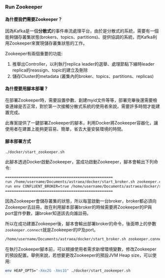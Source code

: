 ### Run Zookeeper

#### 為什麼我們需要Zookeeper？

因為Kafka是一個**分散式**的事件串流處理平台，由於是分散式的系統，需要有一個能夠儲存叢集狀態(brokers、topics、partitions)、提供協調的系統，而Kafka利用Zookeeper來實現儲存叢集狀態的工作。

Zookeeper有兩個重要的功能:

1. 推舉出Controller，以利執行replica leader的選舉、處理節點下線時leader replica的reassign、topic的建立及刪除
2. 儲存Cluster的metadata (叢集內的broker、topics、partitions、replicas)

#### 為什麼要用腳本部署？

在部署Zookeeper時，需要設置參數、創建myid文件等等，部署完畢後還需要檢查連線是否正常，對於第一次接觸分散式系統的使用者來說，需要許多時間才能建置完成。

此專案提供了一鍵部署Zookeeper的腳本，利用Docker將Zookeeper容器化，讓使用者在建置上能夠更容易、簡單，省去大量安裝環境的時間。

#### 腳本部署方式

```bash
./docker/start_zookeeper.sh
```

此腳本透過Docker啟動Zookeeper，當成功啟動Zookeeper，腳本會輸出下列命令:

```bash
=================================================
run /home/username/Documents/astraea/docker/start_broker.sh zookeeper.connect=192.168.103.24:18098 to join kafka broker
run env CONFLUENT_BROKER=true /home/username/Documents/astraea/docker/start_broker.sh zookeeper.connect=192.168.103.24:18098 to join confluent kafka broker
=================================================
```

因為Zookeeper會儲存叢集的狀態，所以每當啟動一台broker，broker都必須向Zookeeper去註冊，故在利用腳本部署broker的時候需要將Zookeeper的IP與port當作參數，讓broker知道該去向誰註冊。

所以在成功建置Zookeeper後，腳本會輸出部署broker的命令，後面帶上的參數`zookeeper.connect`就是Zookeeper的IP及port。

```bash
/home/username/Documents/astraea/docker/start_broker.sh zookeeper.connect=192.168.103.24:18098
```

在執行Zookeeper腳本前，可以根據使用者需求新增環境變數，修改Zookeeper的預設配置。舉例來說，若想要更改Zookeeper的預設JVM Heap size，可以使用:

```bash
env HEAP_OPTS="-Xmx2G -Xms1G" ./docker/start_zookeeper.sh
```
